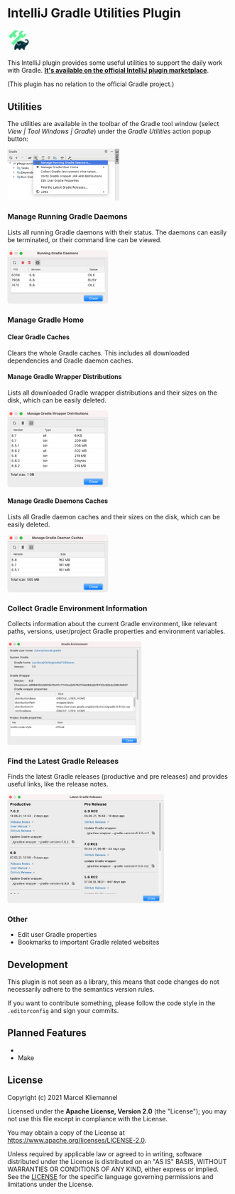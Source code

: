 # IntelliJ Gradle Utilities Plugin

<img src="src/main/resources/META-INF/pluginIcon.svg" alt="Plugin Logo" width="10%"/>

This IntelliJ plugin provides some useful utilities to support the daily work with Gradle. [**It's available on the official IntelliJ plugin marketplace**](https://plugins.jetbrains.com/plugin/16800-gradle-utilities).

(This plugin has no relation to the official Gradle project.)

## Utilities

The utilities are available in the toolbar of the Gradle tool window (select *View | Tool Windows | Gradle*) under the *Gradle Utilities* action popup button:

<img src="screenshots/main-menu.png" alt="Main Menu" width="50%"/>

### Manage Running Gradle Daemons

Lists all running Gradle daemons with their status. The daemons can easily be terminated, or their command line can be viewed.

<img src="screenshots/manage-gradle-daemons.png" alt="Manage Gradle Daemons" width="45%"/>

### Manage Gradle Home

#### Clear Gradle Caches

Clears the whole Gradle caches. This includes all downloaded dependencies and Gradle daemon caches.

#### Manage Gradle Wrapper Distributions

Lists all downloaded Gradle wrapper distributions and their sizes on the disk, which can be easily deleted.

<img src="screenshots/manage-distributions.png" alt="Manage Gradle distributions" width="45%"/>

#### Manage Gradle Daemons Caches

Lists all Gradle daemon caches and their sizes on the disk, which can be easily deleted.

<img src="screenshots/manage-daemons-caches.png" alt="Manage Gradle daemons caches" width="45%"/>

### Collect Gradle Environment Information

Collects information about the current Gradle environment, like relevant paths, versions, user/project Gradle properties and environment variables.

<img src="screenshots/gradle-environment-information.png" alt="Gradle environment information" width="60%"/>

### Find the Latest Gradle Releases

Finds the latest Gradle releases (productive and pre releases) and provides useful links, like the release notes.

<img src="screenshots/latest-gradle-releases.png" alt="Manage Gradle daemons caches" width="70%"/>

### Other

* Edit user Gradle properties
* Bookmarks to important Gradle related websites

## Development

This plugin is not seen as a library, this means that code changes do not necessarily adhere to the semantics version rules.

If you want to contribute something, please follow the code style in the `.editorconfig` and sign your commits.

## Planned Features

- 
- Make

## License

Copyright (c) 2021 Marcel Kliemannel

Licensed under the **Apache License, Version 2.0** (the "License"); you may not use this file except in compliance with the License.

You may obtain a copy of the License at <https://www.apache.org/licenses/LICENSE-2.0>.

Unless required by applicable law or agreed to in writing, software distributed under the License is distributed on an "AS IS" BASIS, WITHOUT WARRANTIES OR CONDITIONS OF ANY KIND, either express or implied. See the [LICENSE](./LICENSE) for the specific language governing permissions and limitations under the License.
